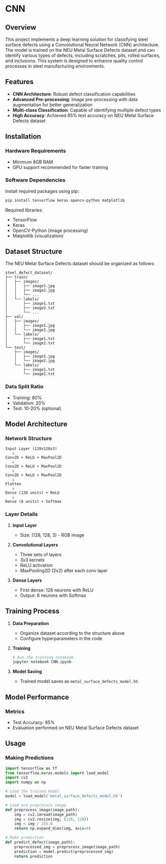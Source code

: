 # CNN

## Overview
This project implements a deep learning solution for classifying steel surface defects using a Convolutional Neural Network (CNN) architecture. The model is trained on the NEU Metal Surface Defects dataset and can identify various types of defects, including scratches, pits, rolled surfaces, and inclusions. This system is designed to enhance quality control processes in steel manufacturing environments.

## Features
* **CNN Architecture**: Robust defect classification capabilities
* **Advanced Pre-processing**: Image pre-processing with data augmentation for better generalization
* **Multi-class Classification**: Capable of identifying multiple defect types
* **High Accuracy**: Achieved 85% test accuracy on NEU Metal Surface Defects dataset

## Installation

### Hardware Requirements
* Minimum 8GB RAM
* GPU support recommended for faster training

### Software Dependencies
Install required packages using pip:
```bash
pip install tensorflow keras opencv-python matplotlib
```

Required libraries:
* TensorFlow
* Keras
* OpenCV-Python (image processing)
* Matplotlib (visualization)

## Dataset Structure
The NEU Metal Surface Defects dataset should be organized as follows:
```plaintext
steel_defect_dataset/
├── train/
│   ├── images/
│   │   ├── image1.jpg
│   │   ├── image2.jpg
│   │   └── ...
│   └── labels/
│       ├── image1.txt
│       ├── image2.txt
│       └── ...
├── val/
│   ├── images/
│   │   ├── image1.jpg
│   │   └── image2.jpg
│   └── labels/
│       ├── image1.txt
│       └── image2.txt
└── test/
    ├── images/
    │   ├── image1.jpg
    │   └── image2.jpg
    └── labels/
        ├── image1.txt
        └── image2.txt
```

### Data Split Ratio
* Training: 80%
* Validation: 20%
* Test: 10-20% (optional)

## Model Architecture

### Network Structure
```plaintext
Input Layer (128x128x3)
   ↓
Conv2D + ReLU + MaxPool2D
   ↓
Conv2D + ReLU + MaxPool2D
   ↓
Conv2D + ReLU + MaxPool2D
   ↓
Flatten
   ↓
Dense (128 units) + ReLU
   ↓
Dense (8 units) + Softmax
```

### Layer Details
1. **Input Layer**
   * Size: (128, 128, 3) - RGB image

2. **Convolutional Layers**
   * Three sets of layers
   * 3x3 kernels
   * ReLU activation
   * MaxPooling2D (2x2) after each conv layer

3. **Dense Layers**
   * First dense: 128 neurons with ReLU
   * Output: 8 neurons with Softmax

## Training Process

1. **Data Preparation**
   * Organize dataset according to the structure above
   * Configure hyperparameters in the code

2. **Training**
   ```bash
   # Run the training notebook
   jupyter notebook CNN.ipynb
   ```

3. **Model Saving**
   * Trained model saves as `metal_surface_defects_model.h5`

## Model Performance

### Metrics
* Test Accuracy: 85%
* Evaluation performed on NEU Metal Surface Defects dataset

## Usage

### Making Predictions
```python
import tensorflow as tf
from tensorflow.keras.models import load_model
import cv2
import numpy as np

# Load the trained model
model = load_model('metal_surface_defects_model.h5')

# Load and preprocess image
def preprocess_image(image_path):
    img = cv2.imread(image_path)
    img = cv2.resize(img, (128, 128))
    img = img / 255.0
    return np.expand_dims(img, axis=0)

# Make prediction
def predict_defect(image_path):
    preprocessed_img = preprocess_image(image_path)
    prediction = model.predict(preprocessed_img)
    return prediction
```
